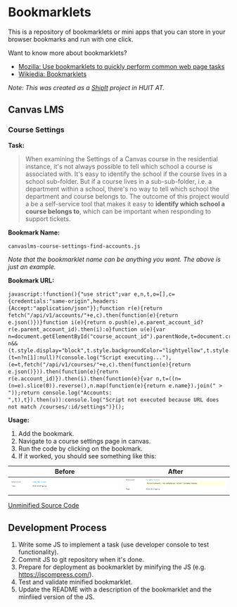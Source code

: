 # Bookmarklets

This is a repository of bookmarklets or mini apps that you can store in your browser bookmarks and run with one click.  

Want to know more about bookmarklets?

- [Mozilla: Use bookmarklets to quickly perform common web page tasks](https://support.mozilla.org/en-US/kb/bookmarklets-perform-common-web-page-tasks)
- [Wikiedia: Bookmarklets](https://en.wikipedia.org/wiki/Bookmarklet)

_Note: This was created as a [ShipIt](https://www.atlassian.com/company/shipit) project in HUIT AT._

## Canvas LMS

### Course Settings 

**Task:**

> When examining the Settings of a Canvas course in the residential instance, it's not always possible to tell which school a course is associated with. It's easy to identify the school if the course lives in a school sub-folder. But if a course lives in a sub-sub-folder, i.e. a department within a school, there's no way to tell which school the department and course belongs to. The outcome of this project would a be a self-service tool that makes it easy to **identify which school a course belongs to**, which can be important when responding to support tickets. 

**Bookmark Name:** 

```
canvaslms-course-settings-find-accounts.js
```

_Note that the bookmarklet name can be anything you want. The above is just an example._

**Bookmark URL:**
```
javascript:!function(){"use strict";var e,n,t,o=[],c={credentials:"same-origin",headers:{Accept:"application/json"}};function r(e){return fetch("/api/v1/accounts/"+e,c).then(function(e){return e.json()})}function i(e){return o.push(e),e.parent_account_id?r(e.parent_account_id).then(i):o}function u(e){var n=document.getElementById("course_account_id").parentNode,t=document.createElement("span");return n&&(t.style.display="block",t.style.backgroundColor="lightyellow",t.style.padding=".5em",t.style.marginBottom="1em",t.appendChild(document.createTextNode(e)),n.appendChild(t)),e}n=window.location.pathname.match(/^\/courses\/(\d+)\/settings/),(t=n?n[1]:null)?(console.log("Script executing..."),(e=t,fetch("/api/v1/courses/"+e,c).then(function(e){return e.json()})).then(function(e){return r(e.account_id)}).then(i).then(function(e){var n,t=((n=(n=e).slice(0)).reverse(),n.map(function(e){return e.name}).join(" > "));return console.log("Accounts: ",t),t}).then(u)):console.log("Script not executed because URL does not match /courses/:id/settings")}();
```

**Usage:**

1. Add the bookmark.
2. Navigate to a course settings page in canvas.
3. Run the code by clicking on the bookmark.
4. If it worked, you should see something like this:

| Before | After |
|---|---|
| ![Before](images/canvaslms-course-settings-find-accounts-before.png) | ![After](images/canvaslms-course-settings-find-accounts-after.png) |


[Unminified Source Code](canvaslms/course-settings-find-all-accounts.js)


## Development Process

1. Write some JS to implement a task (use developer console to test functionality).
2. Commit JS to git repository when it's done.
3. Prepare for deployment as bookmarklet by minifying the JS (e.g. https://jscompress.com/).
4. Test and validate minified bookmarklet.
5. Update the README with a description of the bookmarklet and the minfiied version of the JS.
